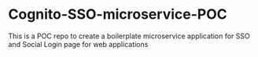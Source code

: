 # Cognito-SSO-microservice-POC
This is a POC repo to create a boilerplate microservice application for SSO and Social Login page for web applications
